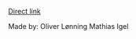 [Direct link](github.com/Seyeumi/Algorythm/blob/master/Assignment3/src/main/java/dk/cphbusiness/algorithm/examples/queues/pQueue.java)

 

 Made by:
 Oliver Lønning
 Mathias Igel
